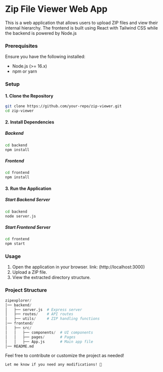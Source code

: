# Zip File Viewer Web App

This is a web application that allows users to upload ZIP files and view their internal hierarchy. The frontend is built using React with Tailwind CSS while the backend is powered by Node.js

### Prerequisites

Ensure you have the following installed:

- Node.js (>= 16.x)
- npm or yarn

### Setup

#### 1. Clone the Repository

```sh
git clone https://github.com/your-repo/zip-viewer.git
cd zip-viewer
```

#### 2. Install Dependencies

##### Backend

```sh
cd backend
npm install
```

##### Frontend

```sh
cd frontend
npm install
```
#### 3. Run the Application

##### Start Backend Server

```sh
cd backend
node server.js
```

##### Start Frontend Server

```sh
cd frontend
npm start
```

### Usage

1.  Open the application in your browser. link: (http://localhost:3000)
2.  Upload a ZIP file.
3.  View the extracted directory structure.

### Project Structure
```python
zipexplorer/
│── backend/
│   ├── server.js  # Express server
│   ├── routes/    # API routes
│   ├── utils/     # ZIP handling functions
│── frontend/
│   ├── src/
│   │   ├── components/  # UI components
│   │   ├── pages/       # Pages
│   │   ├── App.js       # Main app file
│── README.md
```

Feel free to contribute or customize the project as needed!
```vbnet
Let me know if you need any modifications! 🚀
```